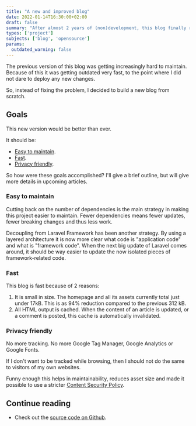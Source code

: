 ```yaml
---
title: "A new and improved blog"
date: 2022-01-14T16:30:00+02:00
draft: false
summary: "After almost 2 years of (non)development, this blog finally received a big overhaul. Let's go over the biggest changes in this new version."
types: ['project']
subjects: ['blog', 'opensource']
params:
  outdated_warning: false
---
```

The previous version of this blog was getting increasingly hard to maintain. Because of this it was getting outdated very fast, to the point where I did not dare to deploy any new changes.

So, instead of fixing the problem, I decided to build a new blog from scratch.

## Goals

This new version would be better than ever.

It should be:
* [Easy to maintain](/articles/57-a-new-and-improved-blog#easy-to-maintain).
* [Fast](/articles/57-a-new-and-improved-blog#fast).
* [Privacy friendly](/articles/57-a-new-and-improved-blog#privacy-friendly).

So how were these goals accomplished? I'll give a brief outline, but will give more details in upcoming articles.

### Easy to maintain

Cutting back on the number of dependencies is the main strategy in making this project easier to maintain. Fewer dependencies means fewer updates, fewer breaking changes and thus less work.

Decoupling from Laravel Framework has been another strategy.  By using a layered architecture it is now more clear what code is "application code" and what is "framework code". When the next big update of Laravel comes around, it should be way easier to update the now isolated pieces of framework-related code.

### Fast

This blog is fast because of 2 reasons:

1. It is small in size. The homepage and all its assets currently total just under 17kB. This is as 94% reduction compared to the previous 312 kB.
2. All HTML output is cached. When the content of an article is updated, or a comment is posted, this cache is automatically invalidated.

### Privacy friendly

No more tracking. No more Google Tag Manager, Google Analytics or Google Fonts.

If I don't want to be tracked while browsing, then I should not do the same to visitors of my own websites.

Funny enough this helps in maintainability, reduces asset size and made it possible to use a stricter [Content Security Policy](https://developer.mozilla.org/en-US/docs/Web/HTTP/Headers/Content-Security-Policy).

## Continue reading
* Check out the [source code on Github](https://github.com/barryvanveen/blog).